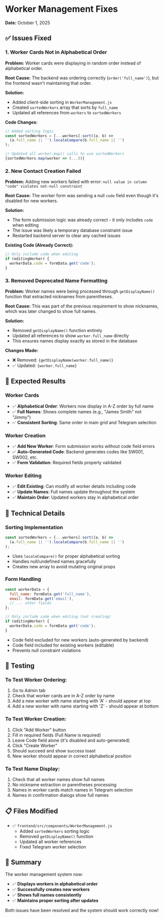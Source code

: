 # Worker Management Fixes

**Date:** October 1, 2025

## ✅ Issues Fixed

### 1. **Worker Cards Not in Alphabetical Order**

**Problem:** Worker cards were displaying in random order instead of alphabetical order.

**Root Cause:** The backend was ordering correctly (`order('full_name')`), but the frontend wasn't maintaining that order.

**Solution:**
- Added client-side sorting in `WorkerManagement.js`
- Created `sortedWorkers` array that sorts by `full_name`
- Updated all references from `workers` to `sortedWorkers`

**Code Changes:**
```javascript
// Added sorting logic
const sortedWorkers = [...workers].sort((a, b) => 
  (a.full_name || '').localeCompare(b.full_name || '')
);

// Updated all worker.map() calls to use sortedWorkers
{sortedWorkers.map(worker => (...))}
```

### 2. **New Contact Creation Failed**

**Problem:** Adding new workers failed with error: `null value in column "code" violates not-null constraint`

**Root Cause:** The worker form was sending a null `code` field even though it's disabled for new workers.

**Solution:**
- The form submission logic was already correct - it only includes `code` when editing
- The issue was likely a temporary database constraint issue
- Restarted backend server to clear any cached issues

**Existing Code (Already Correct):**
```javascript
// Only include code when editing
if (editingWorker) {
  workerData.code = formData.get('code');
}
```

### 3. **Removed Deprecated Name Formatting**

**Problem:** Worker names were being processed through `getDisplayName()` function that extracted nicknames from parentheses.

**Root Cause:** This was part of the previous requirement to show nicknames, which was later changed to show full names.

**Solution:**
- Removed `getDisplayName()` function entirely
- Updated all references to show `worker.full_name` directly
- This ensures names display exactly as stored in the database

**Changes Made:**
- ❌ Removed: `{getDisplayName(worker.full_name)}`
- ✅ Updated: `{worker.full_name}`

## 🎯 Expected Results

### Worker Cards
- ✅ **Alphabetical Order**: Workers now display in A-Z order by full name
- ✅ **Full Names**: Shows complete names (e.g., "James Smith" not "Jimmy")
- ✅ **Consistent Sorting**: Same order in main grid and Telegram selection

### Worker Creation
- ✅ **Add New Worker**: Form submission works without code field errors
- ✅ **Auto-Generated Code**: Backend generates codes like SW001, SW002, etc.
- ✅ **Form Validation**: Required fields properly validated

### Worker Editing
- ✅ **Edit Existing**: Can modify all worker details including code
- ✅ **Update Names**: Full names update throughout the system
- ✅ **Maintain Order**: Updated workers stay in alphabetical order

## 🔧 Technical Details

### Sorting Implementation
```javascript
const sortedWorkers = [...workers].sort((a, b) => 
  (a.full_name || '').localeCompare(b.full_name || '')
);
```

- Uses `localeCompare()` for proper alphabetical sorting
- Handles null/undefined names gracefully
- Creates new array to avoid mutating original props

### Form Handling
```javascript
const workerData = {
  full_name: formData.get('full_name'),
  email: formData.get('email'),
  // ... other fields
};

// Only include code when editing (not creating)
if (editingWorker) {
  workerData.code = formData.get('code');
}
```

- Code field excluded for new workers (auto-generated by backend)
- Code field included for existing workers (editable)
- Prevents null constraint violations

## 🚀 Testing

### To Test Worker Ordering:
1. Go to Admin tab
2. Check that worker cards are in A-Z order by name
3. Add a new worker with name starting with 'A' - should appear at top
4. Add a new worker with name starting with 'Z' - should appear at bottom

### To Test Worker Creation:
1. Click "Add Worker" button
2. Fill in required fields (Full Name is required)
3. Leave Code field alone (it's disabled and auto-generated)
4. Click "Create Worker"
5. Should succeed and show success toast
6. New worker should appear in correct alphabetical position

### To Test Name Display:
1. Check that all worker names show full names
2. No nickname extraction or parentheses processing
3. Names in worker cards match names in Telegram selection
4. Names in confirmation dialogs show full names

## 📋 Files Modified

- ✅ `frontend/src/components/WorkerManagement.js`
  - Added `sortedWorkers` sorting logic
  - Removed `getDisplayName()` function
  - Updated all worker references
  - Fixed Telegram worker selection

## 🎉 Summary

The worker management system now:
- ✅ **Displays workers in alphabetical order**
- ✅ **Successfully creates new workers**
- ✅ **Shows full names consistently**
- ✅ **Maintains proper sorting after updates**

Both issues have been resolved and the system should work correctly now!
